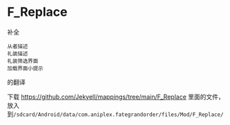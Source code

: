 # F_Replace
补全
```
从者描述
礼装描述
礼装筛选界面
加载界面小提示
```
的翻译

下载 https://github.com/Jekyell/mappings/tree/main/F_Replace 里面的文件，放入到`/sdcard/Android/data/com.aniplex.fategrandorder/files/Mod/F_Replace/`
